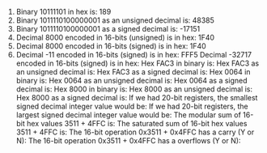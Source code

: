 1. Binary 10111101 in hex is:
189
2. Binary 1011110100000001 as an unsigned decimal is:
48385
3. Binary 1011110100000001 as a signed decimal is:
-17151
4. Decimal 8000 encoded in 16-bits (unsigned) is in hex:
1F40
5. Decimal 8000 encoded in 16-bits (signed) is in hex:
1F40
6. Decimal -11 encoded in 16-bits (signed) is in hex:
FFF5
Decimal -32717 encoded in 16-bits (signed) is in hex:
Hex FAC3 in binary is:
Hex FAC3 as an unsigned decimal is:
Hex FAC3 as a signed decimal is:
Hex 0064 in binary is:
Hex 0064 as an unsigned decimal is:
Hex 0064 as a signed decimal is:
Hex 8000 in binary is:
Hex 8000 as an unsigned decimal is:
Hex 8000 as a signed decimal is:
If we had 20-bit registers, the smallest signed decimal integer value would be:
If we had 20-bit registers, the largest signed decimal integer value would be:
The modular sum of 16-bit hex values 3511 + 4FFC is:
The saturated sum of 16-bit hex values 3511 + 4FFC is:
The 16-bit operation 0x3511 + 0x4FFC has a carry (Y or N):
The 16-bit operation 0x3511 + 0x4FFC has a overflows (Y or N):
